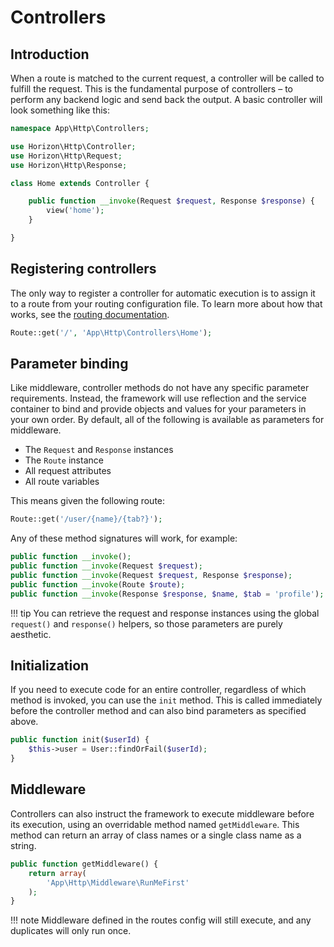 # Controllers

## Introduction

When a route is matched to the current request, a controller will be called to fulfill the request. This is the
fundamental purpose of controllers – to perform any backend logic and send back the output. A basic controller will
look something like this:

```php title="app/src/Http/Controllers/Home.php"
namespace App\Http\Controllers;

use Horizon\Http\Controller;
use Horizon\Http\Request;
use Horizon\Http\Response;

class Home extends Controller {

	public function __invoke(Request $request, Response $response) {
        view('home');
    }

}
```

## Registering controllers

The only way to register a controller for automatic execution is to assign it to a route from your routing configuration
file. To learn more about how that works, see the [routing documentation](routing.md).

```php title="app/routes/web.php"
Route::get('/', 'App\Http\Controllers\Home');
```

## Parameter binding

Like middleware, controller methods do not have any specific parameter requirements. Instead, the framework will use
reflection and the service container to bind and provide objects and values for your parameters in your own order. By
default, all of the following is available as parameters for middleware.

- The `Request` and `Response` instances
- The `Route` instance
- All request attributes
- All route variables

This means given the following route:

```php
Route::get('/user/{name}/{tab?}');
```

Any of these method signatures will work, for example:

```php
public function __invoke();
public function __invoke(Request $request);
public function __invoke(Request $request, Response $response);
public function __invoke(Route $route);
public function __invoke(Response $response, $name, $tab = 'profile');
```

!!! tip
	You can retrieve the request and response instances using the global `request()` and `response()` helpers, so those
	parameters are purely aesthetic.

## Initialization

If you need to execute code for an entire controller, regardless of which method is invoked, you can use the `init`
method. This is called immediately before the controller method and can also bind parameters as specified above.

```php
public function init($userId) {
    $this->user = User::findOrFail($userId);
}
```

## Middleware

Controllers can also instruct the framework to execute middleware before its execution, using an overridable method
named `getMiddleware`. This method can return an array of class names or a single class name as a string.

```php
public function getMiddleware() {
    return array(
        'App\Http\Middleware\RunMeFirst'
    );
}
```

!!! note
	Middleware defined in the routes config will still execute, and any duplicates will only run once.
